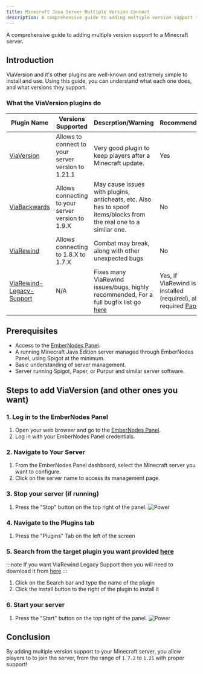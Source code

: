 ```yaml
---
title: Minecraft Java Server Multiple Version Connect
description: A comprehensive guide to adding multiple version support to a Minecraft server
---
```


A comprehensive guide to adding multiple version support to a Minecraft server.

## Introduction

ViaVersion and it's other plugins are well-known and extremely simple to install and use. Using this guide, you can understand what each one does, and what versions they support.

### What the ViaVersion plugins do

| Plugin Name                                                                        | Versions Supported                                                                         | Descrption/Warning                                                                                                                                                         | Recommended                                                                                          |
| ---------------------------------------------------------------------------------- | ------------------------------------------------------------------------------------------ | -------------------------------------------------------------------------------------------------------------------------------------------------------------------------- | ---------------------------------------------------------------------------------------------------- |
| [ViaVersion](https://github.com/ViaVersion/ViaVersion)                             | Allows to connect to your server version to 1.21.1 | Very good plugin to keep players after a Minecraft update.                                                                                                                 | Yes                                                                                                  |
| [ViaBackwards](https://github.com/ViaVersion/ViaBackwards)                         | Allows connecting to your server version to 1.9.X                                        | May cause issues with plugins, anticheats, etc. Also has to spoof items/blocks from the real one to a similar one.                                                         | No                                                                                                   |
| [ViaRewind](https://github.com/ViaVersion/ViaRewind)                               | Allows connecting to 1.8.X to 1.7.X                                                      | Combat may break, along with other unexpected bugs                                                                                                                         | No                                                                                                   |
| [ViaRewind-Legacy-Support](https://github.com/ViaVersion/ViaRewind-Legacy-Support) | N/A                                                                                        | Fixes many ViaRewind issues/bugs, highly recommended, For a full bugfix list go [here](https://github.com/ViaVersion/ViaRewind-Legacy-Support?tab=readme-ov-file#features) | Yes, if ViaRewind is installed (required), also required [Paper](https://papermc.io/downloads/paper) |

## Prerequisites

- Access to the [EmberNodes Panel](https://panel.embernodes.com).
- A running Minecraft Java Edition server managed through EmberNodes Panel, using Spigot at the minimum.
- Basic understanding of server management.
- Server running Spigot, Paper, or Purpur and similar server software.

## Steps to add ViaVersion (and other ones you want)

### 1. Log in to the EmberNodes Panel

1. Open your web browser and go to the [EmberNodes Panel](https://panel.embernodes.com).
2. Log in with your EmberNodes Panel credentials.

### 2. Navigate to Your Server

1. From the EmberNodes Panel dashboard, select the Minecraft server you want to configure.
2. Click on the server name to access its management page.

### 3. Stop your server (if running)

1. Press the "Stop" button on the top right of the panel.
   ![Power](/assets/actions/power/stop.png)

### 4. Navigate to the Plugins tab

1. Press the "Plugins" Tab on the left of the screen

### 5. Search from the target plugin you want provided [here](#what-the-viaversion-plugins-do)

:::note
If you want ViaRewind Legacy Support then you will need to download it from [here](https://github.com/ViaVersion/ViaRewind-Legacy-Support/releases/latest)
:::

1. Click on the Search bar and type the name of the plugin
2. Click the install button to the right of the plugin to install it

### 6. Start your server

1. Press the "Start" button on the top right of the panel.
   ![Power](/assets/actions/power/start.png)

## Conclusion

By adding multiple version support to your Minecraft server, you allow players to to join the server, from the range of `1.7.2` to `1.21` with proper support!
